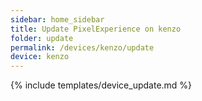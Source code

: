 ```yaml
---
sidebar: home_sidebar
title: Update PixelExperience on kenzo
folder: update
permalink: /devices/kenzo/update
device: kenzo
---
```

{% include templates/device_update.md %}
